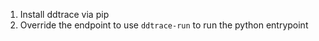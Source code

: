 1. Install ddtrace via pip
1. Override the endpoint to use `ddtrace-run` to run the python entrypoint
